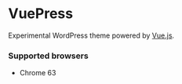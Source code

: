 # VuePress
Experimental WordPress theme powered by [Vue.js](https://vuejs.org/).

### Supported browsers
- Chrome 63
